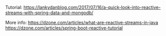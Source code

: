 Tutorial:
https://lankydanblog.com/2017/07/16/a-quick-look-into-reactive-streams-with-spring-data-and-mongodb/

More info:
https://dzone.com/articles/what-are-reactive-streams-in-java
https://dzone.com/articles/spring-boot-reactive-tutorial
